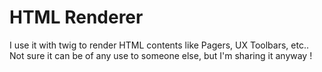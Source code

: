 # HTML Renderer

I use it with twig to render HTML contents like Pagers, UX Toolbars, etc..
Not sure it can be of any use to someone else, but I'm sharing it anyway !
